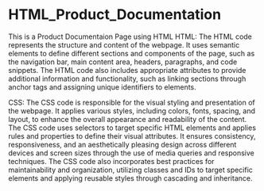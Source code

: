 # HTML_Product_Documentation
This is a Product Documentaion Page using HTML
HTML:
The HTML code represents the structure and content of the webpage. It uses semantic elements to define different sections and components of the page, such as the navigation bar, main content area, headers, paragraphs, and code snippets. The HTML code also includes appropriate attributes to provide additional information and functionality, such as linking sections through anchor tags and assigning unique identifiers to elements.

CSS:
The CSS code is responsible for the visual styling and presentation of the webpage. It applies various styles, including colors, fonts, spacing, and layout, to enhance the overall appearance and readability of the content. The CSS code uses selectors to target specific HTML elements and applies rules and properties to define their visual attributes. It ensures consistency, responsiveness, and an aesthetically pleasing design across different devices and screen sizes through the use of media queries and responsive techniques. The CSS code also incorporates best practices for maintainability and organization, utilizing classes and IDs to target specific elements and applying reusable styles through cascading and inheritance.
